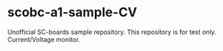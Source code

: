 # scobc-a1-sample-CV
Unofficial SC-boards sample repository. This repository is for test only. Current/Voltage monitor.
